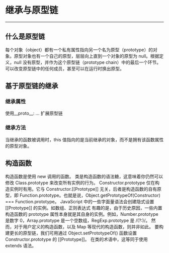 # 继承与原型链
***
## 什么是原型链
每个对象（object）都有一个私有属性指向另一个名为原型（prototype）的对象。原型对象也有一个自己的原型，层层向上直到一个对象的原型为 null。根据定义，null 没有原型，并作为这个原型链（prototype chain）中的最后一个环节。可以改变原型链中的任何成员，甚至可以在运行时换出原型。

## 基于原型链的继承
### 继承属性
使用__proto__: ... 扩展原型链
### 继承方法
当继承的函数被调用时，this 值指向的是当前继承的对象，而不是拥有该函数属性的原型对象。
## 构造函数
构造函数是使用 new 调用的函数。
类是构造函数的语法糖，这意味着你仍然可以修改 Class.prototype 来改变所有实例的行为。
Constructor.prototype 仅在构造实例时有用。它与 Constructor.[[Prototype]] 无关，后者是构造函数的自有原型，即 Function.prototype。也就是说，Object.getPrototypeOf(Constructor) === Function.prototype。
JavaScript 中的一些字面量语法会创建隐式设置 [[Prototype]] 的实例。如数组、正则表达式
有趣的是，由于历史原因，一些内置构造函数的 prototype 属性本身就是其自身的实例。例如，Number.prototype 是数字 0，Array.prototype 是一个空数组，RegExp.prototype 是 /(?:)/。
然而，对于用户定义的构造函数，以及 Map 等现代的构造函数，则并非如此。
要构建更长的原型链，我们可用通过 Object.setPrototypeOf() 函数设置 Constructor.prototype 的 [[Prototype]]。
在类的术语中，这等同于使用 extends 语法。